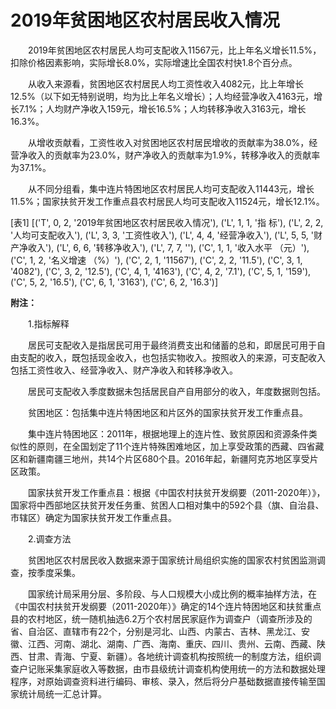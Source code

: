 # 2019年贫困地区农村居民收入情况

　　2019年贫困地区农村居民人均可支配收入11567元，比上年名义增长11.5%，扣除价格因素影响，实际增长8.0%，实际增速比全国农村快1.8个百分点。

　　从收入来源看，贫困地区农村居民人均工资性收入4082元，比上年增长12.5%（以下如无特别说明，均为比上年名义增长）；人均经营净收入4163元，增长7.1%；人均财产净收入159元，增长16.5%；人均转移净收入3163元，增长16.3%。

　　从增收贡献看，工资性收入对贫困地区农村居民增收的贡献率为38.0%，经营净收入的贡献率为23.0%，财产净收入的贡献率为1.9%，转移净收入的贡献率为37.1%。

　　从不同分组看，集中连片特困地区农村居民人均可支配收入11443元，增长11.5%；国家扶贫开发工作重点县农村居民人均可支配收入11524元，增长12.1%。

[表1]
[('T', 0, 2, '2019年贫困地区农村居民收入情况'), ('L', 1, 1, '指 标'), ('L', 2, 2, '人均可支配收入'), ('L', 3, 3, '工资性收入'), ('L', 4, 4, '经营净收入'), ('L', 5, 5, '财产净收入'), ('L', 6, 6, '转移净收入'), ('L', 7, 7, ''), ('C', 1, 1, '收入水平 （元）'), ('C', 1, 2, '名义增速 （%）'), ('C', 2, 1, '11567'), ('C', 2, 2, '11.5'), ('C', 3, 1, '4082'), ('C', 3, 2, '12.5'), ('C', 4, 1, '4163'), ('C', 4, 2, '7.1'), ('C', 5, 1, '159'), ('C', 5, 2, '16.5'), ('C', 6, 1, '3163'), ('C', 6, 2, '16.3')]

**附注：**

　　1.指标解释

　　居民可支配收入是指居民可用于最终消费支出和储蓄的总和，即居民可用于自由支配的收入，既包括现金收入，也包括实物收入。按照收入的来源，可支配收入包括工资性收入、经营净收入、财产净收入和转移净收入。

　　居民可支配收入季度数据未包括居民自产自用部分的收入，年度数据则包括。

　　贫困地区：包括集中连片特困地区和片区外的国家扶贫开发工作重点县。

　　集中连片特困地区：2011年，根据地理上的连片性、致贫原因和资源条件类似性的原则，在全国划定了11个连片特殊困难地区，加上享受政策的西藏、四省藏区和新疆南疆三地州，共14个片区680个县。2016年起，新疆阿克苏地区享受片区政策。

　　国家扶贫开发工作重点县：根据《中国农村扶贫开发纲要（2011-2020年）》，国家将中西部地区扶贫开发任务重、贫困人口相对集中的592个县（旗、自治县、市辖区）确定为国家扶贫开发工作重点县。

　　2.调查方法

　　贫困地区农村居民收入数据来源于国家统计局组织实施的国家农村贫困监测调查，按季度采集。

　　国家统计局采用分层、多阶段、与人口规模大小成比例的概率抽样方法，在《中国农村扶贫开发纲要（2011-2020年）》确定的14个连片特困地区和扶贫重点县的农村地区，统一随机抽选6.2万个农村居民家庭作为调查户（调查所涉及的省、自治区、直辖市有22个，分别是河北、山西、内蒙古、吉林、黑龙江、安徽、江西、河南、湖北、湖南、广西、海南、重庆、四川、贵州、云南、西藏、陕西、甘肃、青海、宁夏、新疆）。各地统计调查机构按照统一的制度方法，组织调查户记账采集家庭收入等数据，由市县级统计调查机构使用统一的方法和数据处理程序，对原始调查资料进行编码、审核、录入，然后将分户基础数据直接传输至国家统计局统一汇总计算。